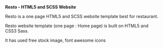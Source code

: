 **Resto - HTML5 and SCSS Website**

Resto is a one page HTML5 and SCSS website template best for restaurant.

Resto website template (one page : Home page) is built on HTML5 and CSS3 Sass.

It has used free stock image, font awesome icons
